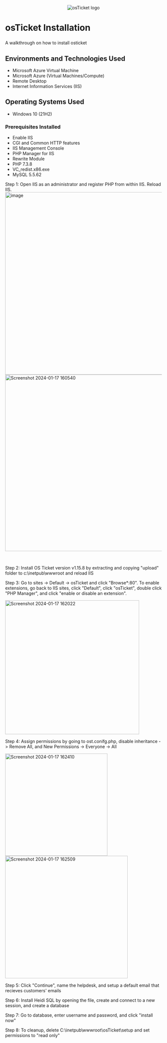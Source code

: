 <p align="center">
<img src="https://i.imgur.com/Clzj7Xs.png" alt="osTicket logo"/>
</p>

<h1>osTicket Installation</h1>
<h3></h3>A walkthrough on how to install osticket

<h2>Environments and Technologies Used</h2>

- Microsoft Azure Virtual Machine
- Microsoft Azure (Virtual Machines/Compute)
- Remote Desktop
- Internet Information Services (IIS)

<h2>Operating Systems Used </h2>

- Windows 10</b> (21H2)

 <h3> Prerequisites Installed</h3>

- Enable IIS
- CGI and Common HTTP features 
- IIS Management Console
- PHP Manager for IIS
- Rewrite Module
- PHP 7.3.8
- VC_redist.x86.exe
- MySQL 5.5.62

<p>
Step 1: Open IIS as an administrator and register PHP from within IIS. Reload IIS.
<img width="587" alt="image" src="https://github.com/mdabro23/osticket-install-config/assets/148892244/984db0b0-802f-43e2-b57c-9f0fb0817193">
<img width="568" alt="Screenshot 2024-01-17 160540" src="https://github.com/mdabro23/osticket-install-config/assets/148892244/2bde8e17-0316-4fdf-b48d-272e1557bb0c">
</p>
<br />

<p>
Step 2: Install OS Ticket version v1.15.8 by extracting and copying "upload" folder to c:\inetpub\wwwroot and reload IIS

<p>
Step 3: Go to sites -> Default -> osTicket and click "Browse*:80". To enable extensions, go back to IIS sites, click "Default", click "osTicket", double click "PHP Manager", and click "enable or disable an extension". 

</p>
<img width="431" alt="Screenshot 2024-01-17 162022" src="https://github.com/mdabro23/osticket-install-config/assets/148892244/21a16cd6-1b5d-4e53-82f8-e0d58b936bfe">


</p>
<p>
Step 4: Assign permissions by going to ost.conifg.php, disable inheritance -> Remove All, and New Permissions -> Everyone -> All

<p>
<img width="329" alt="Screenshot 2024-01-17 162410" src="https://github.com/mdabro23/osticket-install-config/assets/148892244/9ca18cd6-efd0-4d60-92b3-3e2878c0571a">
<img width="394" alt="Screenshot 2024-01-17 162509" src="https://github.com/mdabro23/osticket-install-config/assets/148892244/a9cedb3b-76ad-4ae6-b8e1-6e586cd890e7">
</p>
<p>
Step 5: Click "Continue", name the helpdesk, and setup a default email that recieves customers' emails

</p>
<p>
Step 6: Install Heidi SQL by opening the file, create and connect to a new session, and create a database

</p>
<p>
Step 7: Go to database, enter username and password, and click "install now"

Step 8: To cleanup, delete C:\inetpub\wwwroot\osTicket\setup and set permissions to "read only"


</p>
<br />
